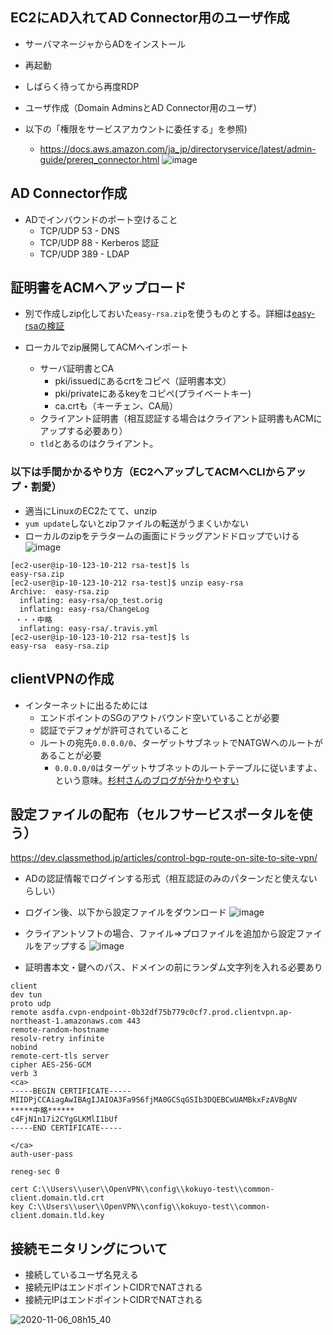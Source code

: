 
## EC2にAD入れてAD Connector用のユーザ作成
- サーバマネージャからADをインストール
- 再起動
- しばらく待ってから再度RDP
- ユーザ作成（Domain AdminsとAD Connector用のユーザ）

- 以下の「権限をサービスアカウントに委任する」を参照)
  - https://docs.aws.amazon.com/ja_jp/directoryservice/latest/admin-guide/prereq_connector.html
![image](https://user-images.githubusercontent.com/60077121/98249118-3b588580-1fb9-11eb-8c5b-30419ef01cfd.png)

## AD Connector作成
- ADでインバウンドのポート空けること
  - TCP/UDP 53 - DNS
  - TCP/UDP 88 - Kerberos 認証
  - TCP/UDP 389 - LDAP

## 証明書をACMへアップロード
- 別で作成しzip化しておいた`easy-rsa.zip`を使うものとする。詳細は[easy-rsaの検証](https://github.com/murakami-dev/study-memo/blob/master/Network/ClientVPN/easy-rsa%E3%81%AE%E6%A4%9C%E8%A8%BC.md)

- ローカルでzip展開してACMへインポート
  - サーバ証明書とCA
    - pki/issuedにあるcrtをコピペ（証明書本文）
    - pki/privateにあるkeyをコピペ(プライベートキー)
    - ca.crtも（キーチェン、CA局）
  - クライアント証明書（相互認証する場合はクライアント証明書もACMにアップする必要あり）
  - `tld`とあるのはクライアント。

### 以下は手間かかるやり方（EC2へアップしてACMへCLIからアップ・割愛）
- 適当にLinuxのEC2たてて、unzip
- `yum update`しないとzipファイルの転送がうまくいかない
- ローカルのzipをテラタームの画面にドラッグアンドドロップでいける
![image](https://user-images.githubusercontent.com/60077121/98253978-10713000-1fbf-11eb-9dab-dab88775cca1.png)


```
[ec2-user@ip-10-123-10-212 rsa-test]$ ls
easy-rsa.zip
[ec2-user@ip-10-123-10-212 rsa-test]$ unzip easy-rsa
Archive:  easy-rsa.zip
  inflating: easy-rsa/op_test.orig
  inflating: easy-rsa/ChangeLog
 ・・・中略
  inflating: easy-rsa/.travis.yml
[ec2-user@ip-10-123-10-212 rsa-test]$ ls
easy-rsa  easy-rsa.zip
```

## clientVPNの作成
- インターネットに出るためには
  - エンドポイントのSGのアウトバウンド空いていることが必要
  - 認証でデフォゲが許可されていること
  - ルートの宛先`0.0.0.0/0`、ターゲットサブネットでNATGWへのルートがあることが必要
    - `0.0.0.0/0`はターゲットサブネットのルートテーブルに従いますよ、という意味。[杉村さんのブログが分かりやすい](https://blog.serverworks.co.jp/tech/2019/06/10/awsclientvpn/)

## 設定ファイルの配布（セルフサービスポータルを使う）
https://dev.classmethod.jp/articles/control-bgp-route-on-site-to-site-vpn/

- ADの認証情報でログインする形式（相互認証のみのパターンだと使えないらしい）
- ログイン後、以下から設定ファイルをダウンロード
![image](https://user-images.githubusercontent.com/60077121/98258119-d3f40300-1fc3-11eb-8111-d650a899106c.png)

- クライアントソフトの場合、ファイル⇒プロファイルを追加から設定ファイルをアップする
![image](https://user-images.githubusercontent.com/60077121/98308357-2d335500-200b-11eb-8191-132d7b11e1a4.png)


- 証明書本文・鍵へのパス、ドメインの前にランダム文字列を入れる必要あり
```
client
dev tun
proto udp
remote asdfa.cvpn-endpoint-0b32df75b779c0cf7.prod.clientvpn.ap-northeast-1.amazonaws.com 443
remote-random-hostname
resolv-retry infinite
nobind
remote-cert-tls server
cipher AES-256-GCM
verb 3
<ca>
-----BEGIN CERTIFICATE-----
MIIDPjCCAiagAwIBAgIJAIOA3Fa9S6fjMA0GCSqGSIb3DQEBCwUAMBkxFzAVBgNV
*****中略******
c4FjN1n17i2CYgGLKMlI1bUf
-----END CERTIFICATE-----

</ca>
auth-user-pass

reneg-sec 0

cert C:\\Users\\user\\OpenVPN\\config\\kokuyo-test\\common-client.domain.tld.crt
key C:\\Users\\user\\OpenVPN\\config\\kokuyo-test\\common-client.domain.tld.key
```
## 接続モニタリングについて
- 接続しているユーザ名見える
- 接続元IPはエンドポイントCIDRでNATされる
- 接続元IPはエンドポイントCIDRでNATされる

![2020-11-06_08h15_40](https://user-images.githubusercontent.com/60077121/98308150-c31ab000-200a-11eb-9bc8-1b873f841c6a.png)
